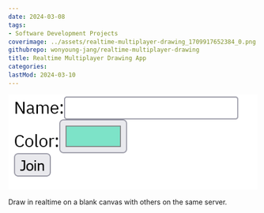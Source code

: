 ```yaml
---
date: 2024-03-08
tags:
- Software Development Projects
coverimage: ../assets/realtime-multiplayer-drawing_1709917652384_0.png
githubrepo: wonyoung-jang/realtime-multiplayer-drawing
title: Realtime Multiplayer Drawing App
categories:
lastMod: 2024-03-10
---
```

![realtime-multiplayer-drawing.png](/assets/realtime-multiplayer-drawing_1709917652384_0.png)

Draw in realtime on a blank canvas with others on the same server.
